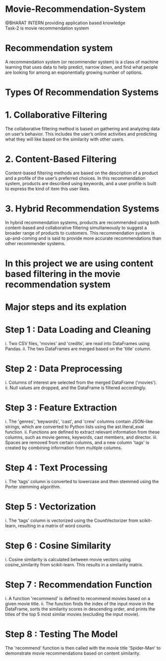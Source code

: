 # Movie-Recommendation-System
@BHARAT INTERN providing application based knowledge <br>
Task-2 is movie recommendation system <br>
# Recommendation system
A recommendation system (or recommender system) is a class of machine learning that uses data to help predict, narrow down, and find what people are looking for among an exponentially growing number of options.
# Types Of Recommendation Systems
# 1. Collaborative Filtering
The collaborative filtering method is based on gathering and analyzing data on user’s behavior. This includes the user’s online activities and predicting what they will like based on the similarity with other users.
# 2. Content-Based Filtering
Content-based filtering methods are based on the description of a product and a profile of the user’s preferred choices. In this recommendation system, products are described using keywords, and a user profile is built to express the kind of item this user likes.
# 3. Hybrid Recommendation Systems
In hybrid recommendation systems, products are recommended using both content-based and collaborative filtering simultaneously to suggest a broader range of products to customers. This recommendation system is up-and-coming and is said to provide more accurate recommendations than other recommender systems.

# In this project we are using content based filtering in the movie recommendation system
# Major steps and its explation
# Step 1 : Data Loading and Cleaning
i. Two CSV files, 'movies' and 'credits', are read into DataFrames using Pandas.
ii. The two DataFrames are merged based on the 'title' column.
# Step 2 : Data Preprocessing
i. Columns of interest are selected from the merged DataFrame ('movies').
ii. Null values are dropped, and the DataFrame is filtered accordingly.
# Step 3 : Feature Extraction
i. The 'genres', 'keywords', 'cast', and 'crew' columns contain JSON-like strings, which are converted to Python lists using the ast.literal_eval function.
ii. Functions are defined to extract relevant information from these columns, such as movie genres, keywords, cast members, and director.
iii. Spaces are removed from certain columns, and a new column 'tags' is created by combining information from multiple columns.
# Step 4 : Text Processing
i. The 'tags' column is converted to lowercase and then stemmed using the Porter stemming algorithm.
# Step 5 : Vectorization
i. The 'tags' column is vectorized using the CountVectorizer from scikit-learn, resulting in a matrix of word counts.
# Step 6 : Cosine Similarity
i. Cosine similarity is calculated between movie vectors using cosine_similarity from scikit-learn. This results in a similarity matrix.
# Step 7 : Recommendation Function
i. A function 'recommend' is defined to recommend movies based on a given movie title.
ii. The function finds the index of the input movie in the DataFrame, sorts the similarity scores in descending order, and prints the titles of the top 5 most similar movies (excluding the input movie).
# Step 8 : Testing The Model
The 'recommend' function is then called with the movie title 'Spider-Man' to demonstrate movie recommendations based on content similarity.
